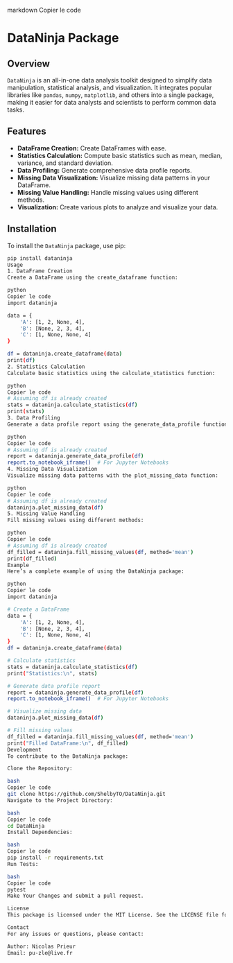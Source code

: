 markdown
Copier le code
# DataNinja Package

## Overview
`DataNinja` is an all-in-one data analysis toolkit designed to simplify data manipulation, statistical analysis, and visualization. It integrates popular libraries like `pandas`, `numpy`, `matplotlib`, and others into a single package, making it easier for data analysts and scientists to perform common data tasks.

## Features
- **DataFrame Creation:** Create DataFrames with ease.
- **Statistics Calculation:** Compute basic statistics such as mean, median, variance, and standard deviation.
- **Data Profiling:** Generate comprehensive data profile reports.
- **Missing Data Visualization:** Visualize missing data patterns in your DataFrame.
- **Missing Value Handling:** Handle missing values using different methods.
- **Visualization:** Create various plots to analyze and visualize your data.

## Installation
To install the `DataNinja` package, use pip:

```bash
pip install dataninja
Usage
1. DataFrame Creation
Create a DataFrame using the create_dataframe function:

python
Copier le code
import dataninja

data = {
    'A': [1, 2, None, 4],
    'B': [None, 2, 3, 4],
    'C': [1, None, None, 4]
}

df = dataninja.create_dataframe(data)
print(df)
2. Statistics Calculation
Calculate basic statistics using the calculate_statistics function:

python
Copier le code
# Assuming df is already created
stats = dataninja.calculate_statistics(df)
print(stats)
3. Data Profiling
Generate a data profile report using the generate_data_profile function. This can be rendered in Jupyter Notebooks:

python
Copier le code
# Assuming df is already created
report = dataninja.generate_data_profile(df)
report.to_notebook_iframe()  # For Jupyter Notebooks
4. Missing Data Visualization
Visualize missing data patterns with the plot_missing_data function:

python
Copier le code
# Assuming df is already created
dataninja.plot_missing_data(df)
5. Missing Value Handling
Fill missing values using different methods:

python
Copier le code
# Assuming df is already created
df_filled = dataninja.fill_missing_values(df, method='mean')
print(df_filled)
Example
Here’s a complete example of using the DataNinja package:

python
Copier le code
import dataninja

# Create a DataFrame
data = {
    'A': [1, 2, None, 4],
    'B': [None, 2, 3, 4],
    'C': [1, None, None, 4]
}
df = dataninja.create_dataframe(data)

# Calculate statistics
stats = dataninja.calculate_statistics(df)
print("Statistics:\n", stats)

# Generate data profile report
report = dataninja.generate_data_profile(df)
report.to_notebook_iframe()  # For Jupyter Notebooks

# Visualize missing data
dataninja.plot_missing_data(df)

# Fill missing values
df_filled = dataninja.fill_missing_values(df, method='mean')
print("Filled DataFrame:\n", df_filled)
Development
To contribute to the DataNinja package:

Clone the Repository:

bash
Copier le code
git clone https://github.com/ShelbyTO/DataNinja.git
Navigate to the Project Directory:

bash
Copier le code
cd DataNinja
Install Dependencies:

bash
Copier le code
pip install -r requirements.txt
Run Tests:

bash
Copier le code
pytest
Make Your Changes and submit a pull request.

License
This package is licensed under the MIT License. See the LICENSE file for details.

Contact
For any issues or questions, please contact:

Author: Nicolas Prieur
Email: pu-zle@live.fr